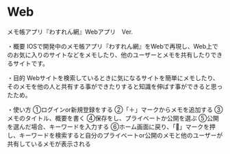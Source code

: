 # Web
メモ帳アプリ『わすれん網』Webアプリ　Ver.

・概要
IOSで開発中のメモ帳アプリ『わすれん網』をWebで再現し、Web上でのお気に入りのサイトなどをメモしたり、他のユーザーとメモを共有したりできるサイトです。

・目的
Webサイトを検索しているときに気になるサイトを簡単にメモしたり、そのメモを他の人と共有する事ができたりすると知識を伸ばす事ができると思ったため。

・使い方
①ログインor新規登録をする
②「＋」マークからメモを追加する
③メモのタイトル、概要を書く
④保存をし、プライベートか公開を選ぶ
⑤公開を選んだ場合、キーワードを入力する
⑥ホーム画面に戻り、「🔎」マークを押し、キーワードを検索すると自分のプライベートor公開のメモと他のユーザーが共有しているメモが表示される
